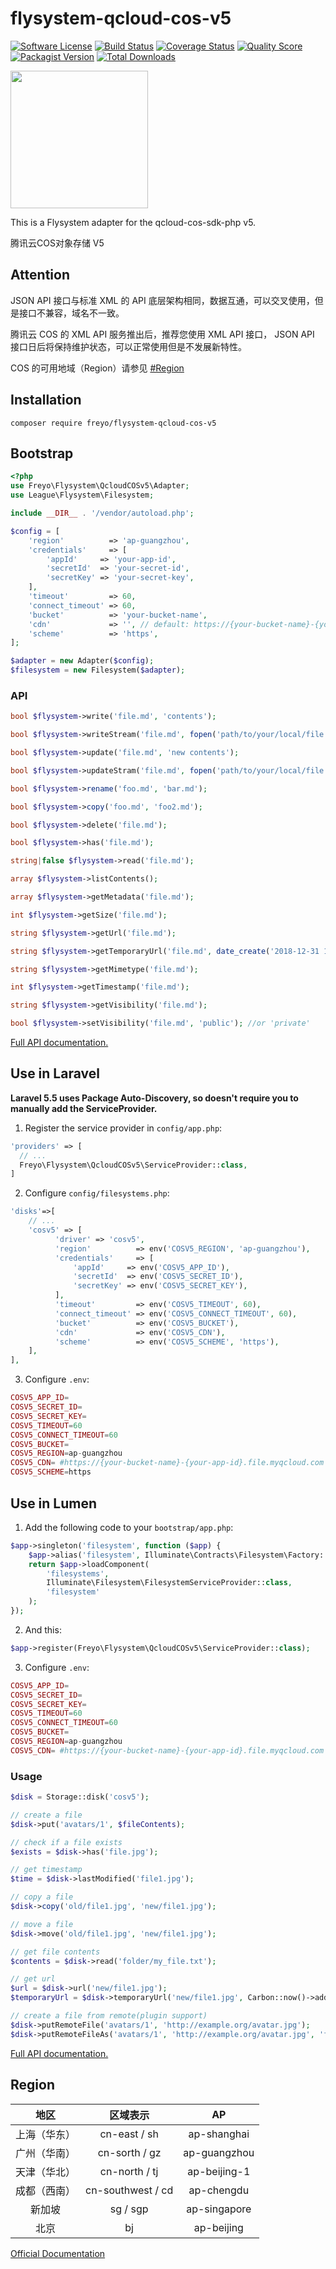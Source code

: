 # flysystem-qcloud-cos-v5

[![Software License](https://img.shields.io/badge/license-MIT-brightgreen.svg?style=flat-square)](LICENSE)
[![Build Status](https://img.shields.io/travis/freyo/flysystem-qcloud-cos-v5/master.svg?style=flat-square)](https://travis-ci.org/freyo/flysystem-qcloud-cos-v5)
[![Coverage Status](https://img.shields.io/scrutinizer/coverage/g/freyo/flysystem-qcloud-cos-v5.svg?style=flat-square)](https://scrutinizer-ci.com/g/freyo/flysystem-qcloud-cos-v5)
[![Quality Score](https://img.shields.io/scrutinizer/g/freyo/flysystem-qcloud-cos-v5.svg?style=flat-square)](https://scrutinizer-ci.com/g/freyo/flysystem-qcloud-cos-v5)
[![Packagist Version](https://img.shields.io/packagist/v/freyo/flysystem-qcloud-cos-v5.svg?style=flat-square)](https://packagist.org/packages/freyo/flysystem-qcloud-cos-v5)
[![Total Downloads](https://img.shields.io/packagist/dt/freyo/flysystem-qcloud-cos-v5.svg?style=flat-square)](https://packagist.org/packages/freyo/flysystem-qcloud-cos-v5)

<image src="https://mc.qcloudimg.com/static/img/e9ea555bef030eb7b380e9a3a1e59323/COS.svg" width="220" height="220">

This is a Flysystem adapter for the qcloud-cos-sdk-php v5.

腾讯云COS对象存储 V5

## Attention

JSON API 接口与标准 XML 的 API 底层架构相同，数据互通，可以交叉使用，但是接口不兼容，域名不一致。

腾讯云 COS 的 XML API 服务推出后，推荐您使用 XML API 接口， JSON API 接口日后将保持维护状态，可以正常使用但是不发展新特性。

COS 的可用地域（Region）请参见 [#Region](#region)

## Installation

  ```shell
  composer require freyo/flysystem-qcloud-cos-v5
  ```

## Bootstrap

  ```php
  <?php
  use Freyo\Flysystem\QcloudCOSv5\Adapter;
  use League\Flysystem\Filesystem;

  include __DIR__ . '/vendor/autoload.php';

  $config = [
      'region'          => 'ap-guangzhou',
      'credentials'     => [
          'appId'     => 'your-app-id',
          'secretId'  => 'your-secret-id',
          'secretKey' => 'your-secret-key',
      ],
      'timeout'         => 60,
      'connect_timeout' => 60,
      'bucket'          => 'your-bucket-name',
      'cdn'             => '', // default: https://{your-bucket-name}-{your-app-id}.file.myqcloud.com
      'scheme'          => 'https',
  ];

  $adapter = new Adapter($config);
  $filesystem = new Filesystem($adapter);
  ```

### API

```php
bool $flysystem->write('file.md', 'contents');

bool $flysystem->writeStream('file.md', fopen('path/to/your/local/file.jpg', 'r'));

bool $flysystem->update('file.md', 'new contents');

bool $flysystem->updateStram('file.md', fopen('path/to/your/local/file.jpg', 'r'));

bool $flysystem->rename('foo.md', 'bar.md');

bool $flysystem->copy('foo.md', 'foo2.md');

bool $flysystem->delete('file.md');

bool $flysystem->has('file.md');

string|false $flysystem->read('file.md');

array $flysystem->listContents();

array $flysystem->getMetadata('file.md');

int $flysystem->getSize('file.md');

string $flysystem->getUrl('file.md'); 

string $flysystem->getTemporaryUrl('file.md', date_create('2018-12-31 18:12:31')); 

string $flysystem->getMimetype('file.md');

int $flysystem->getTimestamp('file.md');

string $flysystem->getVisibility('file.md');

bool $flysystem->setVisibility('file.md', 'public'); //or 'private'
```

[Full API documentation.](http://flysystem.thephpleague.com/api/)

## Use in Laravel
  
**Laravel 5.5 uses Package Auto-Discovery, so doesn't require you to manually add the ServiceProvider.**

1. Register the service provider in `config/app.php`:

  ```php
  'providers' => [
    // ...
    Freyo\Flysystem\QcloudCOSv5\ServiceProvider::class,
  ]
  ```

2. Configure `config/filesystems.php`:

  ```php
  'disks'=>[
      // ...
      'cosv5' => [
            'driver' => 'cosv5',
            'region'          => env('COSV5_REGION', 'ap-guangzhou'),
            'credentials'     => [
                'appId'     => env('COSV5_APP_ID'),
                'secretId'  => env('COSV5_SECRET_ID'),
                'secretKey' => env('COSV5_SECRET_KEY'),
            ],
            'timeout'         => env('COSV5_TIMEOUT', 60),
            'connect_timeout' => env('COSV5_CONNECT_TIMEOUT', 60),
            'bucket'          => env('COSV5_BUCKET'),
            'cdn'             => env('COSV5_CDN'),
            'scheme'          => env('COSV5_SCHEME', 'https'),
      ],
  ],
  ```

3. Configure `.env`:
  
  ```php
  COSV5_APP_ID=
  COSV5_SECRET_ID=
  COSV5_SECRET_KEY=
  COSV5_TIMEOUT=60
  COSV5_CONNECT_TIMEOUT=60
  COSV5_BUCKET=
  COSV5_REGION=ap-guangzhou
  COSV5_CDN= #https://{your-bucket-name}-{your-app-id}.file.myqcloud.com
  COSV5_SCHEME=https
  ```

## Use in Lumen

1. Add the following code to your `bootstrap/app.php`:

  ```php
  $app->singleton('filesystem', function ($app) {
      $app->alias('filesystem', Illuminate\Contracts\Filesystem\Factory::class);
      return $app->loadComponent(
          'filesystems',
          Illuminate\Filesystem\FilesystemServiceProvider::class,
          'filesystem'
      );
  });
  ```

2. And this:
  
  ```php
  $app->register(Freyo\Flysystem\QcloudCOSv5\ServiceProvider::class);
  ```

3. Configure `.env`:
  
  ```php
  COSV5_APP_ID=
  COSV5_SECRET_ID=
  COSV5_SECRET_KEY=
  COSV5_TIMEOUT=60
  COSV5_CONNECT_TIMEOUT=60
  COSV5_BUCKET=
  COSV5_REGION=ap-guangzhou
  COSV5_CDN= #https://{your-bucket-name}-{your-app-id}.file.myqcloud.com
  ```

### Usage

```php
$disk = Storage::disk('cosv5');

// create a file
$disk->put('avatars/1', $fileContents);

// check if a file exists
$exists = $disk->has('file.jpg');

// get timestamp
$time = $disk->lastModified('file1.jpg');

// copy a file
$disk->copy('old/file1.jpg', 'new/file1.jpg');

// move a file
$disk->move('old/file1.jpg', 'new/file1.jpg');

// get file contents
$contents = $disk->read('folder/my_file.txt');

// get url
$url = $disk->url('new/file1.jpg');
$temporaryUrl = $disk->temporaryUrl('new/file1.jpg', Carbon::now()->addMinutes(5));

// create a file from remote(plugin support)
$disk->putRemoteFile('avatars/1', 'http://example.org/avatar.jpg');
$disk->putRemoteFileAs('avatars/1', 'http://example.org/avatar.jpg', 'file1.jpg');
```

[Full API documentation.](https://laravel.com/api/5.5/Illuminate/Contracts/Filesystem/Cloud.html)

## Region

|地区|区域表示|AP|
|:-:|:-:|:-:|
|上海（华东）|cn-east / sh|ap-shanghai|
|广州（华南）|cn-sorth / gz|ap-guangzhou|
|天津（华北）|cn-north / tj|ap-beijing-1|
|成都（西南）|cn-southwest / cd|ap-chengdu|
|新加坡|sg / sgp|ap-singapore|
|北京|bj|ap-beijing|

[Official Documentation](https://cloud.tencent.com/document/product/436/6224)
